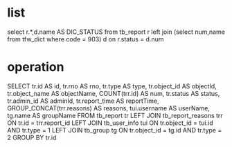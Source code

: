 list
===
select 
    r.*,d.name AS DIC_STATUS 
from tb_report r
left join (select num,name from tfw_dict where code = 903) d on r.status = d.num



operation
===
SELECT
  tr.id AS id,
  tr.rno AS rno,
  tr.type AS type,
  tr.object_id AS objectId,
  tr.object_name AS objectName,
  COUNT(trr.id) AS num,
  tr.status AS status,
  tr.admin_id AS adminId,
  tr.report_time AS reportTime,
  GROUP_CONCAT(trr.reasons) AS reasons,
  tui.username AS userName,
  tg.name AS groupName
FROM tb_report tr
  LEFT JOIN tb_report_reasons trr ON tr.id = trr.report_id
  LEFT JOIN tb_user_info tui ON tr.object_id = tui.id AND tr.type = 1
  LEFT JOIN tb_group tg ON tr.object_id = tg.id AND tr.type = 2
GROUP BY tr.id